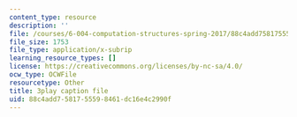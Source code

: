 ```yaml
---
content_type: resource
description: ''
file: /courses/6-004-computation-structures-spring-2017/88c4add7581755598461dc16e4c2990f_JuvrTQapI_k.vtt
file_size: 1753
file_type: application/x-subrip
learning_resource_types: []
license: https://creativecommons.org/licenses/by-nc-sa/4.0/
ocw_type: OCWFile
resourcetype: Other
title: 3play caption file
uid: 88c4add7-5817-5559-8461-dc16e4c2990f
---
```


